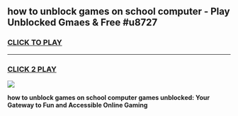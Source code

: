 
## how to unblock games on school computer - Play Unblocked Gmaes & Free #u8727
<h3>
<a href="https://premium.freeplayer.one?title=how_to_unblock_games_on_school_computer&ref=03M">CLICK TO PLAY</a></h3>
<hr>

<h3>
<a href="https://premium.freeplayer.one?title=how_to_unblock_games_on_school_computer&ref=03M">CLICK 2 PLAY</a>
  
</h3>

<a href="https://premium.freeplayer.one?title=how_to_unblock_games_on_school_computer&ref=03M"><img src="https://clearcache.store/games.png"></a>


**how to unblock games on school computer games unblocked: Your Gateway to Fun and Accessible Online Gaming**
